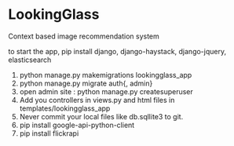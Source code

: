 # LookingGlass
Context based image recommendation system

to start the app, pip install django, django-haystack, django-jquery, elasticsearch
1. python manage.py makemigrations lookingglass_app
2. python manage.py migrate auth{, admin}
2. open admin site : python manage.py createsuperuser
3. Add you controllers in views.py and html files in templates/lookingglass_app
4. Never commit your local files like db.sqllite3 to git.
5. pip install google-api-python-client
6. pip install flickrapi
